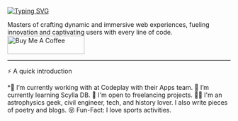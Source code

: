 <a href="https://git.io/typing-svg"><img src="https://readme-typing-svg.demolab.com?font=Fira+Code&pause=1000&width=435&lines=Hi+there+!!+it's+been+while+%F0%9F%91%8B" alt="Typing SVG" /></a>


Masters of crafting dynamic and immersive web experiences, fueling innovation and captivating users with every line of code.
<a href="https://www.buymeacoffee.com/johnwilliams" target="_blank"><img src="https://cdn.buymeacoffee.com/buttons/default-orange.png" alt="Buy Me A Coffee" height="41" width="174"></a>

---
⚡️ A quick introduction

*🔭 I’m currently working with at Codeplay with their Apps team.
🌱 I’m currently learning Scylla DB.
💼 I'm open to freelancing projects.
🤟🏻 I'm an astrophysics geek, civil engineer, tech, and history lover. I also write pieces of poetry and blogs.
😝 Fun-Fact: I love sports activities.

